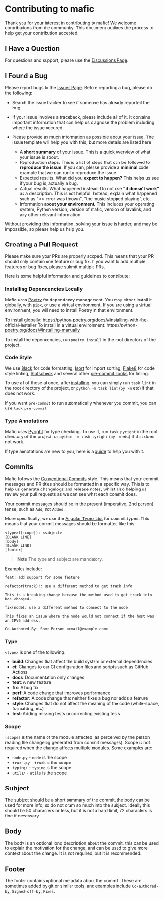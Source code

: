 # Contributing to mafic

Thank you for your interest in contributing to mafic! We welcome contributions from the community. This document outlines the process to help get your contribution accepted.

## I Have a Question

For questions and support, please use the [Discussions Page](https://github.com/ooliver1/mafic/discussions).

## I Found a Bug

Please report bugs to the [Issues Page](https://github.com/nextcord/nextcord/issues/new/choose). Before reporting a bug, please do the following:

- Search the issue tracker to see if someone has already reported the bug.
- If your issue involves a traceback, please include **all** of it. It contains important information that can help us diagnose the problem including where the issue occured.

- Please provide as much information as possible about your issue. The issue template will help you with this, but more details are listed here
  - A **short summary** of your issue. This is a quick overview of what your issue is about.
  - Reproduction steps. This is a list of steps that can be followed to **reproduce the issue**. If you can, please provide a **minimal** code example that we can run to reproduce the issue.
  - Expected results. What did you **expect to happen?** This helps us see if your bug is, actually a bug.
  - Actual results. What happened instead. Do not use **"it doesn't work"** as a description. This is not helpful. Instead, explain what happened such as "<> error was thrown", "the music stopped playing", etc.
  - Information **about your environment.** This includes your operating system, Python version, version of mafic, version of lavalink, and any other relevant information.

Without providing this information, solving your issue is harder, and may be impossible, so please help us help you.

## Creating a Pull Request

Please make sure your PRs are properly scoped. This means that your PR should only contain one feature or bug fix. If you want to add multiple features or bug fixes, please submit multiple PRs.

Here is some helpful information and guidelines to contribute:

### Installing Dependencies Locally

Mafic uses [Poetry](https://python-poetry.org/) for dependency management. You may either install it globally, with `pipx`, or use a virtual environment. If you are using a virtual environment, you will need to install Poetry in that environment.

To install globally: <https://python-poetry.org/docs/#installing-with-the-official-installer>
To install in a virtual environment: <https://python-poetry.org/docs/#installing-manually>

To install the dependencies, run `poetry install` in the root directory of the project.

### Code Style

We use [Black](https://github.com/psf/black) for code formatting, [Isort](https://github.com/pycqa/isort) for import sorting, [Flake8](https://github.com/PyCQA/flake8) for code style linting, [Slotscheck](https://github.com/ariebovenberg/slotscheck) and several other [pre-commit hooks](https://github.com/pre-commit/pre-commit-hooks) for linting.

To use all of these at once, after [installing](#installing-dependencies-locally), you can simply run `task lint` in the root directory of the project, or `python -m task lint` (`py -m` etc) if that does not work.

If you want `pre-commit` to run automatically whenever you commit, you can use `task pre-commit`.

### Type Annotations

Mafic uses [Pyright](https://github.com/microsoft/pyright) for type checking. To use it, run `task pyright` in the root directory of the project, or `python -m task pyright` (`py -m` etc) if that does not work.

If type annotations are new to you, here is a [guide](https://decorator-factory.github.io/typing-tips/) to help you with it.

## Commits

Mafic follows the [Conventional Commits](https://www.conventionalcommits.org/en/v1.0.0/) style. This means that your commit messages and PR titles should be formatted in a specific way. This is to help us generate changelogs and release notes, whilst also helping us review your pull requests as we can see what each commit does.

Your commit messages should be in the present (imperative, 2nd person) tense, such as `Add`, not `Added`.

More specifically, we use the [Angular Types List](https://github.com/angular/angular/blob/22b96b9/CONTRIBUTING.md#type) for commit types. This means that your commit messages should be formatted like this:

```text
<type>([scope]): <subject>
[BLANK LINE]
[body]
[BLANK LINE]
[footer]
```

> **Note**
> The type and subject are mandatory.

Examples include:

```text
feat: add support for some feature
```

```text
refactor(track)!: use a different method to get track info

This is a breaking change because the method used to get track info has changed.
```

```text
fix(node): use a different method to connect to the node

This fixes an issue where the node would not connect if the host was an IPV6 address.

Co-Authored-By: Some Person <email@example.com>
```

### Type

`<type>` is one of the following:

- **build**: Changes that affect the build system or external dependencies
- **ci**: Changes to our CI configuration files and scripts such as GitHub Actions
- **docs**: Documentation only changes
- **feat**: A new feature
- **fix**: A bug fix
- **perf**: A code change that improves performance
- **refactor**: A code change that neither fixes a bug nor adds a feature
- **style**: Changes that do not affect the meaning of the code (white-space, formatting, etc)
- **test**: Adding missing tests or correcting existing tests

### Scope

`[scope]` is the name of the module affected (as perceived by the person reading the changelog generated from commit messages). Scope is not required when the change affects multiple modules. Some examples are:

- `node.py` - `node` is the scope
- `track.py` - `track` is the scope
- `typing/` - `typing` is the scope
- `utils/` - `utils` is the scope

## Subject

The subject should be a short summary of the commit, the body can be used for more info, so do not cram so much into the subject. Ideally this should be 50 characters or less, but it is not a hard limit, 72 characters is fine if necessary.

## Body

The body is an optional long description about the commit, this can be used to explain the motivation for the change, and can be used to give more context about the change. It is not required, but it is recommended.

## Footer

The footer contains optional metadata about the commit. These are sometimes added by git or similar tools, and examples include `Co-authored-by`, `Signed-off-by`, `Fixes`.
